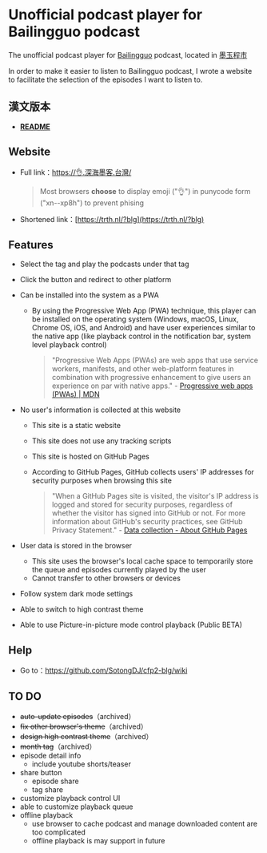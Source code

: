 # Unofficial podcast player for Bailingguo podcast

The unofficial podcast player for [Bailingguo](https://www.bailingguonews.com/) podcast, located in [墨玉程市](https://xn--2os22eixx6na.xn--kpry57d/)

In order to make it easier to listen to Bailingguo podcast, I wrote a website to facilitate the selection of the episodes I want to listen to.

## 漢文版本

- **[README](https://github.com/SotongDJ/CFP2-blg/blob/main/README.hant.md)**

## Website

- Full link：[https://👌.深海墨客.台灣/](https://xn--xp8h.xn--2os22eixx6na.xn--kpry57d/)

  > Most browsers **choose** to display emoji ("👌") in punycode form ("xn--xp8h") to prevent phising

- Shortened link：[https://trth.nl/?blg](https://trth.nl/?blg)

## Features

- Select the tag and play the podcasts under that tag
- Click the button and redirect to other platform
- Can be installed into the system as a PWA

  - By using the Progressive Web App (PWA) technique, this player can be installed on the operating system (Windows, macOS, Linux, Chrome OS, iOS, and Android) and have user experiences similar to the native app (like playback control in the notification bar, system level playback control)

    > "Progressive Web Apps (PWAs) are web apps that use service workers, manifests, and other web-platform features in combination with progressive enhancement to give users an experience on par with native apps." - [Progressive web apps (PWAs) | MDN](https://developer.mozilla.org/en-US/docs/Web/Progressive_web_apps)

- No user's information is collected at this website

  - This site is a static website
  - This site does not use any tracking scripts
  - This site is hosted on GitHub Pages
  - According to GitHub Pages, GitHub collects users' IP addresses for security purposes when browsing this site

    > "When a GitHub Pages site is visited, the visitor's IP address is logged and stored for security purposes, regardless of whether the visitor has signed into GitHub or not. For more information about GitHub's security practices, see GitHub Privacy Statement." - [Data collection - About GitHub Pages](https://docs.github.com/en/pages/getting-started-with-github-pages/about-github-pages#data-collection)

- User data is stored in the browser

  - This site uses the browser's local cache space to temporarily store the queue and episodes currently played by the user
  - Cannot transfer to other browsers or devices

- Follow system dark mode settings
- Able to switch to high contrast theme
- Able to use Picture-in-picture mode control playback (Public BETA)

## Help

- Go to：<https://github.com/SotongDJ/cfp2-blg/wiki>

## TO DO

- ~~auto-update episodes~~（archived）
- ~~fix other browser's theme~~（archived）
- ~~design high contrast theme~~（archived）
- ~~month tag~~（archived）
- episode detail info
  - include youtube shorts/teaser
- share button
  - episode share
  - tag share
- customize playback control UI
- able to customize playback queue
- offline playback
  - use browser to cache podcast and manage downloaded content are too complicated
  - offline playback is may support in future
